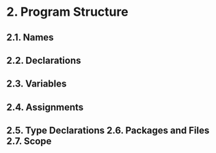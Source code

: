# 2. Program Structure
## 2.1. Names
## 2.2. Declarations
## 2.3. Variables
## 2.4. Assignments
## 2.5. Type Declarations 2.6. Packages and Files 2.7. Scope
